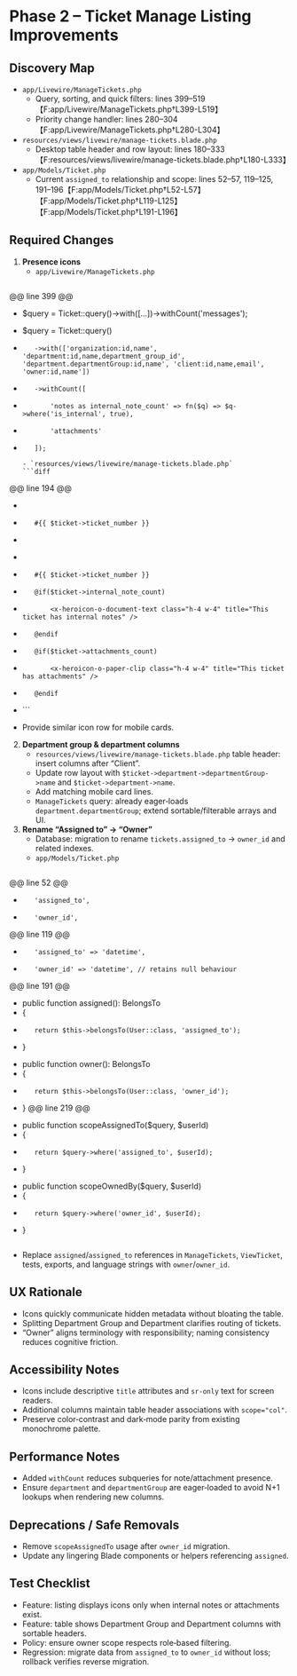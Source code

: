 # Phase 2 – Ticket Manage Listing Improvements

## Discovery Map
- `app/Livewire/ManageTickets.php`
  - Query, sorting, and quick filters: lines 399–519【F:app/Livewire/ManageTickets.php†L399-L519】
  - Priority change handler: lines 280–304【F:app/Livewire/ManageTickets.php†L280-L304】
- `resources/views/livewire/manage-tickets.blade.php`
  - Desktop table header and row layout: lines 180–333【F:resources/views/livewire/manage-tickets.blade.php†L180-L333】
- `app/Models/Ticket.php`
  - Current `assigned_to` relationship and scope: lines 52–57, 119–125, 191–196【F:app/Models/Ticket.php†L52-L57】【F:app/Models/Ticket.php†L119-L125】【F:app/Models/Ticket.php†L191-L196】

## Required Changes
1. **Presence icons**
   - `app/Livewire/ManageTickets.php`
     ```diff
@@ line 399 @@
-    $query = Ticket::query()->with([...])->withCount('messages');
+    $query = Ticket::query()
+        ->with(['organization:id,name', 'department:id,name,department_group_id', 'department.departmentGroup:id,name', 'client:id,name,email', 'owner:id,name'])
+        ->withCount([
+            'notes as internal_note_count' => fn($q) => $q->where('is_internal', true),
+            'attachments'
+        ]);
     ```
   - `resources/views/livewire/manage-tickets.blade.php`
     ```diff
@@ line 194 @@
-    <div class="text-xs font-medium text-sky-600 dark:text-sky-400">
-        #{{ $ticket->ticket_number }}
-    </div>
+    <div class="flex items-center gap-1 text-xs font-medium text-sky-600 dark:text-sky-400">
+        #{{ $ticket->ticket_number }}
+        @if($ticket->internal_note_count)
+            <x-heroicon-o-document-text class="h-4 w-4" title="This ticket has internal notes" />
+        @endif
+        @if($ticket->attachments_count)
+            <x-heroicon-o-paper-clip class="h-4 w-4" title="This ticket has attachments" />
+        @endif
+    </div>
     ```
   - Provide similar icon row for mobile cards.
2. **Department group & department columns**
   - `resources/views/livewire/manage-tickets.blade.php` table header: insert columns after “Client”.
   - Update row layout with `$ticket->department->departmentGroup->name` and `$ticket->department->name`.
   - Add matching mobile card lines.
   - `ManageTickets` query: already eager‑loads `department.departmentGroup`; extend sortable/filterable arrays and UI.
3. **Rename “Assigned to” → “Owner”**
   - Database: migration to rename `tickets.assigned_to` → `owner_id` and related indexes.
   - `app/Models/Ticket.php`
     ```diff
@@ line 52 @@
-        'assigned_to',
+        'owner_id',
@@ line 119 @@
-        'assigned_to' => 'datetime',
+        'owner_id' => 'datetime', // retains null behaviour
@@ line 191 @@
-    public function assigned(): BelongsTo
-    {
-        return $this->belongsTo(User::class, 'assigned_to');
-    }
+    public function owner(): BelongsTo
+    {
+        return $this->belongsTo(User::class, 'owner_id');
+    }
@@ line 219 @@
-    public function scopeAssignedTo($query, $userId)
-    {
-        return $query->where('assigned_to', $userId);
-    }
+    public function scopeOwnedBy($query, $userId)
+    {
+        return $query->where('owner_id', $userId);
+    }
     ```
   - Replace `assigned`/`assigned_to` references in `ManageTickets`, `ViewTicket`, tests, exports, and language strings with `owner`/`owner_id`.

## UX Rationale
- Icons quickly communicate hidden metadata without bloating the table.
- Splitting Department Group and Department clarifies routing of tickets.
- “Owner” aligns terminology with responsibility; naming consistency reduces cognitive friction.

## Accessibility Notes
- Icons include descriptive `title` attributes and `sr-only` text for screen readers.
- Additional columns maintain table header associations with `scope="col"`.
- Preserve color‑contrast and dark‑mode parity from existing monochrome palette.

## Performance Notes
- Added `withCount` reduces subqueries for note/attachment presence.
- Ensure `department` and `departmentGroup` are eager‑loaded to avoid N+1 lookups when rendering new columns.

## Deprecations / Safe Removals
- Remove `scopeAssignedTo` usage after `owner_id` migration.
- Update any lingering Blade components or helpers referencing `assigned`.

## Test Checklist
- Feature: listing displays icons only when internal notes or attachments exist.
- Feature: table shows Department Group and Department columns with sortable headers.
- Policy: ensure owner scope respects role‑based filtering.
- Regression: migrate data from `assigned_to` to `owner_id` without loss; rollback verifies reverse migration.
